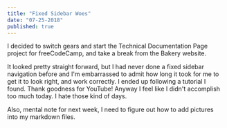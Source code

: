 ```yaml
---
title: "Fixed Sidebar Woes"
date: "07-25-2018"
published: true
---
```

I decided to switch gears and start the Technical Documentation Page project for freeCodeCamp, and take a break from the Bakery website.

It looked pretty straight forward, but I had never done a fixed sidebar navigation before and I'm embarrassed to admit how long it took for me to get it to look right, and work correctly. I ended up following a tutorial I found. Thank goodness for YouTube! Anyway I feel like I didn't accomplish too much today. I hate those kind of days.

Also, mental note for next week, I need to figure out how to add pictures into my markdown files.  
